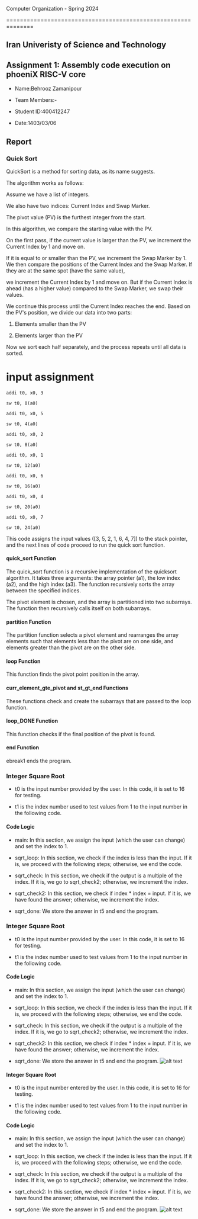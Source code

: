 Computer Organization - Spring 2024

==============================================================

## Iran Univeristy of Science and Technology

## Assignment 1: Assembly code execution on phoeniX RISC-V core

- Name:Behrooz Zamanipour

- Team Members:-

- Student ID:400412247

- Date:1403/03/06

## Report

### Quick Sort

QuickSort is a method for sorting data, as its name suggests.

The algorithm works as follows:

Assume we have a list of integers.

We also have two indices: Current Index and Swap Marker.

The pivot value (PV) is the furthest integer from the start.

In this algorithm, we compare the starting value with the PV.

On the first pass, if the current value is larger than the PV, we increment the Current Index by 1 and move on.

If it is equal to or smaller than the PV, we increment the Swap Marker by 1. We then compare the positions of the Current Index and the Swap Marker. If they are at the same spot (have the same value),

we increment the Current Index by 1 and move on. But if the Current Index is ahead (has a higher value) compared to the Swap Marker, we swap their values.

We continue this process until the Current Index reaches the end. Based on the PV's position, we divide our data into two parts:

1. Elements smaller than the PV

2. Elements larger than the PV

Now we sort each half separately, and the process repeats until all data is sorted.

# input assignment

    addi t0, x0, 3

    sw t0, 0(a0)

    addi t0, x0, 5

    sw t0, 4(a0)

    addi t0, x0, 2

    sw t0, 8(a0)

    addi t0, x0, 1

    sw t0, 12(a0)

    addi t0, x0, 6

    sw t0, 16(a0)

    addi t0, x0, 4

    sw t0, 20(a0)

    addi t0, x0, 7

    sw t0, 24(a0)

This code assigns the input values ([3, 5, 2, 1, 6, 4, 7]) to the stack pointer, and the next lines of code proceed to run the quick sort function.

#### quick_sort Function

The quick_sort function is a recursive implementation of the quicksort algorithm. It takes three arguments: the array pointer (a1), the low index (a2), and the high index (a3). The function recursively sorts the array between the specified indices.

The pivot element is chosen, and the array is partitioned into two subarrays. The function then recursively calls itself on both subarrays.

#### partition Function

The partition function selects a pivot element and rearranges the array elements such that elements less than the pivot are on one side, and elements greater than the pivot are on the other side.

#### loop Function

This function finds the pivot point position in the array.

#### curr_element_gte_pivot and st_gt_end Functions

These functions check and create the subarrays that are passed to the loop function.

#### loop_DONE Function

This function checks if the final position of the pivot is found.

#### end Function

ebreak1 ends the program.

### Integer Square Root

- t0 is the input number provided by the user. In this code, it is set to 16 for testing.

- t1 is the index number used to test values from 1 to the input number in the following code.

#### Code Logic

- main: In this section, we assign the input (which the user can change) and set the index to 1.

- sqrt_loop: In this section, we check if the index is less than the input. If it is, we proceed with the following steps; otherwise, we end the code.

- sqrt_check: In this section, we check if the output is a multiple of the index. If it is, we go to sqrt_check2; otherwise, we increment the index.

- sqrt_check2: In this section, we check if index \* index = input. If it is, we have found the answer; otherwise, we increment the index.

- sqrt_done: We store the answer in t5 and end the program.

### Integer Square Root

- t0 is the input number provided by the user. In this code, it is set to 16 for testing.

- t1 is the index number used to test values from 1 to the input number in the following code.

#### Code Logic

- main: In this section, we assign the input (which the user can change) and set the index to 1.

- sqrt_loop: In this section, we check if the index is less than the input. If it is, we proceed with the following steps; otherwise, we end the code.

- sqrt_check: In this section, we check if the output is a multiple of the index. If it is, we go to sqrt_check2; otherwise, we increment the index.

- sqrt_check2: In this section, we check if index \* index = input. If it is, we have found the answer; otherwise, we increment the index.

- sqrt_done: We store the answer in t5 and end the program.
  ![alt text](QuickSortPic.png)

#### Integer Square Root

- t0 is the input number entered by the user. In this code, it is set to 16 for testing.

- t1 is the index number used to test values from 1 to the input number in the following code.

#### Code Logic

- main: In this section, we assign the input (which the user can change) and set the index to 1.

- sqrt_loop: In this section, we check if the index is less than the input. If it is, we proceed with the following steps; otherwise, we end the code.

- sqrt_check: In this section, we check if the output is a multiple of the index. If it is, we go to sqrt_check2; otherwise, we increment the index.

- sqrt_check2: In this section, we check if index \* index = input. If it is, we have found the answer; otherwise, we increment the index.

- sqrt_done: We store the answer in t5 and end the program.
  ![alt text](IntegerPic.png)

